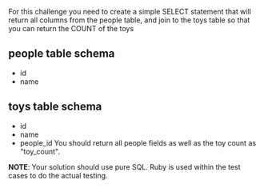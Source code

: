 For this challenge you need to create a simple SELECT statement that will return all columns from the people table, and join to the toys table so that you can return the COUNT of the toys

## people table schema
* id
* name
## toys table schema
* id
* name
* people_id
You should return all people fields as well as the toy count as "toy_count".

**NOTE**: Your solution should use pure SQL. Ruby is used within the test cases to do the actual testing.